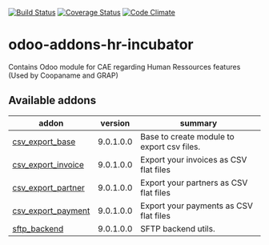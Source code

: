 [![Build Status](https://travis-ci.org/odoo-cae/odoo-addons-hr-incubator.svg?branch=9.0)](https://travis-ci.org/odoo-cae/odoo-addons-hr-incubator?branch=9.0)
[![Coverage Status](https://coveralls.io/repos/github/odoo-cae/odoo-addons-hr-incubator/badge.svg?branch=9.0)](https://coveralls.io/github/odoo-cae/odoo-addons-hr-incubator?branch=9.0)
[![Code Climate](https://codeclimate.com/github/odoo-cae/odoo-addons-hr-incubator/badges/gpa.svg)](https://codeclimate.com/github/odoo-cae/odoo-addons-hr-incubator)



# odoo-addons-hr-incubator

Contains Odoo module for CAE regarding Human Ressources features (Used by Coopaname and GRAP)

[//]: # (addons)

Available addons
----------------
addon | version | summary
--- | --- | ---
[csv_export_base](csv_export_base/) | 9.0.1.0.0 | Base to create module to export csv files.
[csv_export_invoice](csv_export_invoice/) | 9.0.1.0.0 | Export your invoices as CSV flat files
[csv_export_partner](csv_export_partner/) | 9.0.1.0.0 | Export your partners as CSV flat files
[csv_export_payment](csv_export_payment/) | 9.0.1.0.0 | Export your payments as CSV flat files
[sftp_backend](sftp_backend/) | 9.0.1.0.0 | SFTP backend utils.

[//]: # (end addons)
